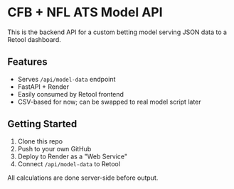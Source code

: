 # CFB + NFL ATS Model API

This is the backend API for a custom betting model serving JSON data to a Retool dashboard.

## Features
- Serves `/api/model-data` endpoint
- FastAPI + Render
- Easily consumed by Retool frontend
- CSV-based for now; can be swapped to real model script later

## Getting Started
1. Clone this repo
2. Push to your own GitHub
3. Deploy to Render as a "Web Service"
4. Connect `/api/model-data` to Retool

All calculations are done server-side before output.
